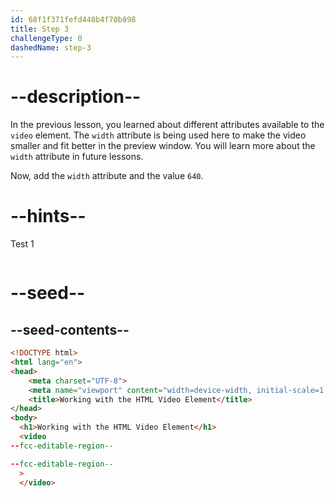 ```yaml
---
id: 68f1f371fefd448b4f70b898
title: Step 3
challengeType: 0
dashedName: step-3
---
```


# --description--

In the previous lesson, you learned about different attributes
available to the `video` element. The `width` attribute is being
used here to make the video smaller and fit better in the preview window.
You will learn more about the `width` attribute in future lessons.

Now, add the `width` attribute and the value `640`.

# --hints--

Test 1

```js

```

# --seed--

## --seed-contents--

```html
<!DOCTYPE html>
<html lang="en">
<head>
    <meta charset="UTF-8">
    <meta name="viewport" content="width=device-width, initial-scale=1.0">
    <title>Working with the HTML Video Element</title>
</head>
<body>
  <h1>Working with the HTML Video Element</h1>
  <video
--fcc-editable-region--

--fcc-editable-region--
  >
  </video>
```
